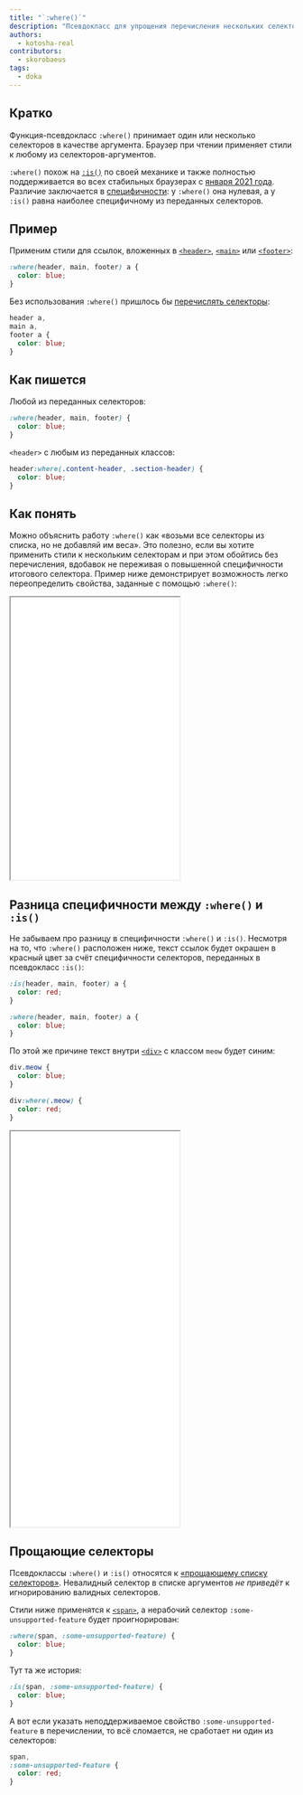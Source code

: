 ```yaml
---
title: "`:where()`"
description: "Псевдокласс для упрощения перечисления нескольких селекторов."
authors:
  - kotosha-real
contributors:
  - skorobaeus
tags:
  - doka
---
```


## Кратко

Функция-псевдокласс `:where()` принимает один или несколько селекторов в качестве аргумента. Браузер при чтении применяет стили к любому из селекторов-аргументов.

`:where()` похож на [`:is()`](/css/is/) по своей механике и также полностью поддерживается во всех стабильных браузерах с [января 2021 года](https://caniuse.com/mdn-css_selectors_where). Различие заключается в [специфичности](/css/specificity/): у `:where()` она нулевая, а у `:is()` равна наиболее специфичному из переданных селекторов.

## Пример

Применим стили для ссылок, вложенных в [`<header>`](/html/header/), [`<main>`](/html/main/) или [`<footer>`](/html/footer/):

```css
:where(header, main, footer) a {
  color: blue;
}
```

Без использования `:where()` пришлось бы [перечислять селекторы](/css/selector-list/):

```css
header a,
main a,
footer a {
  color: blue;
}
```

## Как пишется

Любой из переданных селекторов:

```css
:where(header, main, footer) {
  color: blue;
}
```

`<header>` с любым из переданных классов:

```css
header:where(.content-header, .section-header) {
  color: blue;
}
```

## Как понять

Можно объяснить работу `:where()` как «возьми все селекторы из списка, но не добавляй им веса». Это полезно, если вы хотите применить стили к нескольким селекторам и при этом обойтись без перечисления, вдобавок не переживая о повышенной специфичности итогового селектора. Пример ниже демонстрирует возможность легко переопределить свойства, заданные с помощью `:where()`:

<iframe title="Объяснение работы :where()" src="demos/basic" height="500"></iframe>

## Разница специфичности между `:where()` и `:is()`

Не забываем про разницу в специфичности `:where()` и `:is()`. Несмотря на то, что `:where()` расположен ниже, текст ссылок будет окрашен в красный цвет за счёт специфичности селекторов, переданных в псевдокласс `:is()`:

```css
:is(header, main, footer) a {
  color: red;
}

:where(header, main, footer) a {
  color: blue;
}
```

По этой же причине текст внутри [`<div>`](/html/div/) с классом `meow` будет синим:

```css
div.meow {
  color: blue;
}

div:where(.meow) {
  color: red;
}
```

<iframe title="Разница в специфичности :where() и :is()" src="demos/specificity-battle" height="700"></iframe>

## Прощающие селекторы

Псевдоклассы `:where()` и `:is()` относятся к [«прощающему списку селекторов»](https://drafts.csswg.org/selectors-4/#typedef-forgiving-selector-list). Невалидный селектор в списке аргументов _не приведёт_ к игнорированию валидных селекторов.

Стили ниже применятся к [`<span>`](/html/span/), а нерабочий селектор `:some-unsupported-feature` будет проигнорирован:

```css
:where(span, :some-unsupported-feature) {
  color: blue;
}
```

Тут та же история:

```css
:is(span, :some-unsupported-feature) {
  color: blue;
}
```

А вот если указать неподдерживаемое свойство `:some-unsupported-feature` в перечислении, то всё сломается, не сработает ни один из селекторов:

```css
span,
:some-unsupported-feature {
  color: red;
}
```
